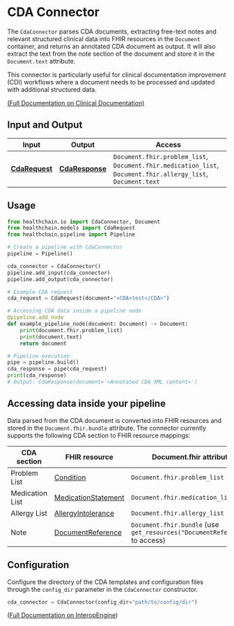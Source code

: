 # CDA Connector

The `CdaConnector` parses CDA documents, extracting free-text notes and relevant structured clinical data into FHIR resources in the `Document` container, and returns an annotated CDA document as output. It will also extract the text from the note section of the document and store it in the `Document.text` attribute.

This connector is particularly useful for clinical documentation improvement (CDI) workflows where a document needs to be processed and updated with additional structured data.

[(Full Documentation on Clinical Documentation)](../../sandbox/use_cases/clindoc.md)


## Input and Output

| Input | Output | Access |
|-------|--------|-----------|
| [**CdaRequest**](../../../api/use_cases.md#healthchain.models.requests.cdarequest.CdaRequest) | [**CdaResponse**](../../../api/use_cases.md#healthchain.models.responses.cdaresponse.CdaResponse) | `Document.fhir.problem_list`, `Document.fhir.medication_list`, `Document.fhir.allergy_list`, `Document.text` |

## Usage

```python
from healthchain.io import CdaConnector, Document
from healthchain.models import CdaRequest
from healthchain.pipeline import Pipeline

# Create a pipeline with CdaConnector
pipeline = Pipeline()

cda_connector = CdaConnector()
pipeline.add_input(cda_connector)
pipeline.add_output(cda_connector)

# Example CDA request
cda_request = CdaRequest(document="<CDA>test</CDA>")

# Accessing CDA data inside a pipeline node
@pipeline.add_node
def example_pipeline_node(document: Document) -> Document:
    print(document.fhir.problem_list)
    print(document.text)
    return document

# Pipeline execution
pipe = pipeline.build()
cda_response = pipe(cda_request)
print(cda_response)
# Output: CdaResponse(document='<Annotated CDA XML content>')
```

## Accessing data inside your pipeline

Data parsed from the CDA document is converted into FHIR resources and stored in the `Document.fhir.bundle` attribute. The connector currently supports the following CDA section to FHIR resource mappings:

CDA section | FHIR resource | Document.fhir attribute
--- | --- | ---
Problem List | [Condition](https://www.hl7.org/fhir/condition.html) | `Document.fhir.problem_list`
Medication List | [MedicationStatement](https://www.hl7.org/fhir/medicationstatement.html) | `Document.fhir.medication_list`
Allergy List | [AllergyIntolerance](https://www.hl7.org/fhir/allergyintolerance.html) | `Document.fhir.allergy_list`
Note | [DocumentReference](https://www.hl7.org/fhir/documentreference.html) | `Document.fhir.bundle` (use `get_resources("DocumentReference")` to access)


## Configuration

Configure the directory of the CDA templates and configuration files through the `config_dir` parameter in the `CdaConnector` constructor.

```python
cda_connector = CdaConnector(config_dir="path/to/config/dir")
```
([Full Documentation on InteropEngine](../../interop/interop.md))
